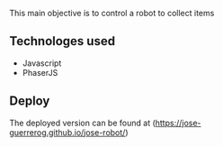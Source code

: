 This main objective is to control a robot to collect items 

## Technologes used

- Javascript
- PhaserJS

## Deploy

The deployed version can be found at (https://jose-guerrerog.github.io/jose-robot/)
